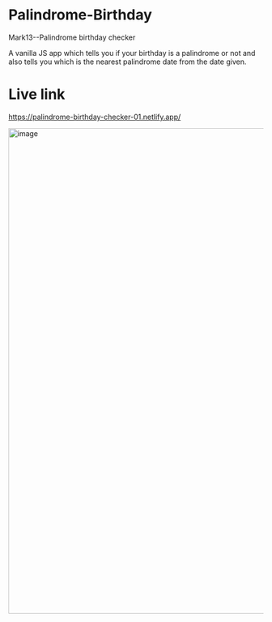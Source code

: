 # Palindrome-Birthday
Mark13--Palindrome birthday checker

A vanilla JS app which tells you if your birthday is a palindrome or not and also tells you which is the nearest palindrome date from the date given.

# Live link
https://palindrome-birthday-checker-01.netlify.app/

<img width="959" alt="image" src="https://user-images.githubusercontent.com/9660782/178908483-184c4b54-3c8f-4e4f-866a-25c6bd7d1e3f.png">
